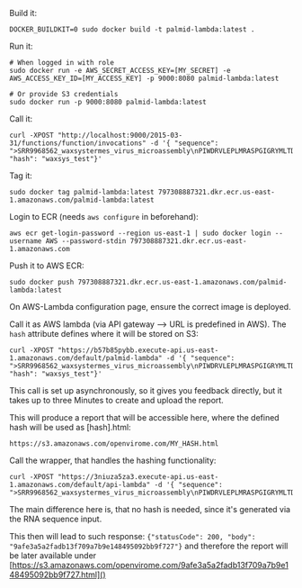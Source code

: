 
Build it:
```
DOCKER_BUILDKIT=0 sudo docker build -t palmid-lambda:latest .
```

Run it:
```
# When logged in with role
sudo docker run -e AWS_SECRET_ACCESS_KEY=[MY_SECRET] -e AWS_ACCESS_KEY_ID=[MY_ACCESS_KEY] -p 9000:8080 palmid-lambda:latest

# Or provide S3 credentials
sudo docker run -p 9000:8080 palmid-lambda:latest
```


Call it:
```
curl -XPOST "http://localhost:9000/2015-03-31/functions/function/invocations" -d '{ "sequence": ">SRR9968562_waxsystermes_virus_microassembly\nPIWDRVLEPLMRASPGIGRYMLTDVSPVGLLRVFKEKVDTTPHMPPEGMEDFKKASKEVE\nKTLPTTLRELSWDEVKEMIRNDAAVGDPRWKTALEAKESEEFWREVQAEDLNHRNGVCLR\nGVFHTMAKREKKEKNKWGQKTSRMIAYYDLIERACEMRTLGALNADHWAGEENTPEGVSG\nIPQHLYGEKALNRLKMNRMTGETTEGQVFQGDIAGWDTRVSEYELQNEQRICEERAESED\nHRRKIRTIYECYRSPIIRVQDADGNLMWLHGRGQRMSGTIVTYAMNTITNAIIQQAVSKD\nLGNTYGRENRLISGDDCLVLYDTQHPEETLVAAFAKYGKVLKFEPGEPTWSKNIENTWFC\nSHTYSRVKVGNDIRIMLDRSEIEILGKARIVLGGYKTGEVEQAMAKGYANYLLLTFPQRR\nNVRLAANMVRAIVPRGLLPMGRAKDPWWREQPWMSTNNMIQAFNQIWEGWPPISSMKDIK\nYVGRAREQMLDST", "hash": "waxsys_test"}'
```

Tag it:
```
sudo docker tag palmid-lambda:latest 797308887321.dkr.ecr.us-east-1.amazonaws.com/palmid-lambda:latest
```

Login to ECR (needs `aws configure` in beforehand):
```
aws ecr get-login-password --region us-east-1 | sudo docker login --username AWS --password-stdin 797308887321.dkr.ecr.us-east-1.amazonaws.com
```

Push it to AWS ECR:
```
sudo docker push 797308887321.dkr.ecr.us-east-1.amazonaws.com/palmid-lambda:latest
```

On AWS-Lambda configuration page, ensure the correct image is deployed.

Call it as AWS lambda (via API gateway --> URL is predefined in AWS). The `hash` attribute defines where it will be stored on S3:
```
curl -XPOST "https://b57b85pybb.execute-api.us-east-1.amazonaws.com/default/palmid-lambda" -d '{ "sequence": ">SRR9968562_waxsystermes_virus_microassembly\nPIWDRVLEPLMRASPGIGRYMLTDVSPVGLLRVFKEKVDTTPHMPPEGMEDFKKASKEVE\nKTLPTTLRELSWDEVKEMIRNDAAVGDPRWKTALEAKESEEFWREVQAEDLNHRNGVCLR\nGVFHTMAKREKKEKNKWGQKTSRMIAYYDLIERACEMRTLGALNADHWAGEENTPEGVSG\nIPQHLYGEKALNRLKMNRMTGETTEGQVFQGDIAGWDTRVSEYELQNEQRICEERAESED\nHRRKIRTIYECYRSPIIRVQDADGNLMWLHGRGQRMSGTIVTYAMNTITNAIIQQAVSKD\nLGNTYGRENRLISGDDCLVLYDTQHPEETLVAAFAKYGKVLKFEPGEPTWSKNIENTWFC\nSHTYSRVKVGNDIRIMLDRSEIEILGKARIVLGGYKTGEVEQAMAKGYANYLLLTFPQRR\nNVRLAANMVRAIVPRGLLPMGRAKDPWWREQPWMSTNNMIQAFNQIWEGWPPISSMKDIK\nYVGRAREQMLDST", "hash": "waxsys_test"}'
```
This call is set up asynchronously, so it gives you feedback directly, but it takes up to three Minutes to create and upload the report.

This will produce a report that will be accessible here, where the defined hash will be used as [hash].html:
```
https://s3.amazonaws.com/openvirome.com/MY_HASH.html
```

Call the wrapper, that handles the hashing functionality:
```
curl -XPOST "https://3niuza5za3.execute-api.us-east-1.amazonaws.com/default/api-lambda" -d '{ "sequence": ">SRR9968562_waxsystermes_virus_microassembly\nPIWDRVLEPLMRASPGIGRYMLTDVSPVGLLRVFKEKVDTTPHMPPEGMEDFKKASKEVE\nKTLPTTLRELSWDEVKEMIRNDAAVGDPRWKTALEAKESEEFWREVQAEDLNHRNGVCLR\nGVFHTMAKREKKEKNKWGQKTSRMIAYYDLIERACEMRTLGALNADHWAGEENTPEGVSG\nIPQHLYGEKALNRLKMNRMTGETTEGQVFQGDIAGWDTRVSEYELQNEQRICEERAESED\nHRRKIRTIYECYRSPIIRVQDADGNLMWLHGRGQRMSGTIVTYAMNTITNAIIQQAVSKD\nLGNTYGRENRLISGDDCLVLYDTQHPEETLVAAFAKYGKVLKFEPGEPTWSKNIENTWFC\nSHTYSRVKVGNDIRIMLDRSEIEILGKARIVLGGYKTGEVEQAMAKGYANYLLLTFPQRR\nNVRLAANMVRAIVPRGLLPMGRAKDPWWREQPWMSTNNMIQAFNQIWEGWPPISSMKDIK\nYVGRAREQMLDST"}'
```
The main difference here is, that no hash is needed, since it's generated via the RNA sequence input.

This then will lead to such response: `{"statusCode": 200, "body": "9afe3a5a2fadb13f709a7b9e148495092bb9f727"}` and therefore the report will be later available under [https://s3.amazonaws.com/openvirome.com/9afe3a5a2fadb13f709a7b9e148495092bb9f727.html]()
